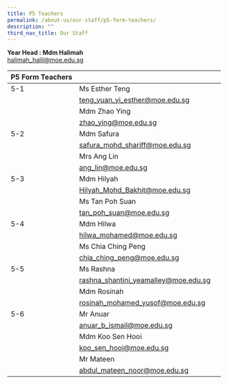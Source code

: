 ```yaml
---
title: P5 Teachers
permalink: /about-us/our-staff/p5-form-teachers/
description: ""
third_nav_title: Our Staff
---
```

**Year Head : Mdm Halimah**
<BR>
halimah_halil@moe.edu.sg



| P5 Form Teachers |  |  |
| -------- | -------- | -------- |
| 5-1    | Ms Esther Teng  |      |
|     | teng_yuan_yi_esther@moe.edu.sg     |      |
|    | Mdm Zhao Ying     |     |
|   | zhao_ying@moe.edu.sg    |     |
| 5-2 | Mdm Safura     |      |
|      | safura_mohd_shariff@moe.edu.sg     |    |
|      | Mrs Ang Lin     |     |
|      | ang_lin@moe.edu.sg    |     |
| 5-3    | Mdm Hilyah     |    |
|     | Hilyah_Mohd_Bakhit@moe.edu.sg    |    |
|     | Ms Tan Poh Suan    |      |
|      | tan_poh_suan@moe.edu.sg     |      |
| 5-4    | Mdm Hilwa    |      |
|      | hilwa_mohamed@moe.edu.sg    |      |
|     | Ms Chia Ching Peng   |    |
|      | chia_ching_peng@moe.edu.sg   |      |
| 5-5   | Ms Rashna     |      |
|    | rashna_shantini_yeamalley@moe.edu.sg   |     |
|      | Mdm Rosinah   |      |
|   | rosinah_mohamed_yusof@moe.edu.sg   |     |
| 5-6     | Mr Anuar    |     |
|     | anuar_b_ismail@moe.edu.sg    |    |
|     | Mdm Koo Sen Hooi   |    |
|     | koo_sen_hooi@moe.edu.sg   |    |
|     | Mr Mateen    |     |
|     | abdul_mateen_noor@moe.edu.sg    |    |

